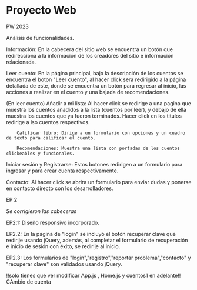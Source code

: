 # Proyecto Web
 PW 2023

 Análisis de funcionalidades.

 Información: En la cabecera del sitio web se encuentra un botón que redirecciona a la información de los creadores del sitio e información relacionada.

 Leer cuento: En la página principal, bajo la descripción de los cuentos se encuentra el boton "Leer cuento", al hacer click sera redirigido
 a la página detallada de este, donde se encuentra un botón para regresar al inicio, las acciones a realizar en el cuento y una bajada de recomendaciones.

 (En leer cuento)
        Añadir a mi lista: Al hacer click se redirige a una pagina que muestra los cuentos añadidos a la lista (cuentos por leer), y debajo de ella muestra 
        los cuentos que ya fueron terminados. Hacer click en los titulos redirige a lso cuentos respectivos.

        Calificar libro: Dirige a un formulario con opciones y un cuadro de texto para calificar el cuento.

        Recomendaciones: Muestra una lista con portadas de los cuentos clickeables y funcionales.

 Iniciar sesión y Registrarse: Estos botones redirigen a un formulario para ingresar y para crear cuenta respectivamente.

 Contacto: Al hacer click se abrira un formulario para enviar dudas y ponerse en contacto directo con los desarrolladores.


EP 2

*Se corrigieron las cabeceras*

EP2.1: Diseño responsivo incorporado.

EP2.2: En la pagina de "login" se incluyó el botón recuperar clave que redirije usando jQuery, además, al completar el formulario de recuperación e inicio de sesión con éxito, se redirije al inicio.

EP2.3: Los formularios de "login","registro","reportar problema","contacto" y "recuperar clave" son validados usando jQuery.


!!solo tienes que ver modificar App.js , Home.js y cuentos1  en adelante!!
CAmbio de cuenta